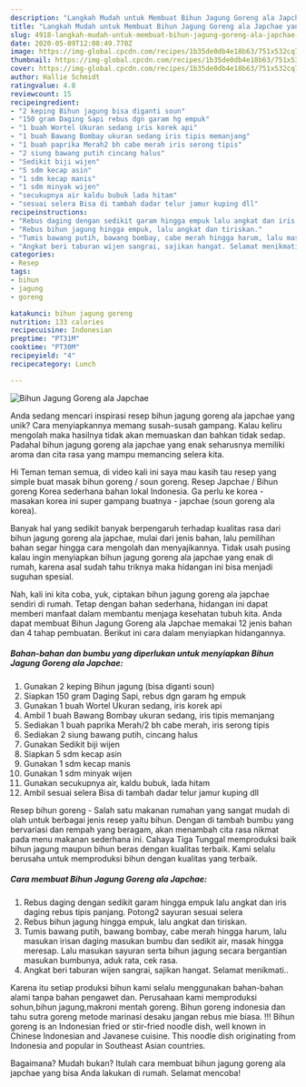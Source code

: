 ```yaml
---
description: "Langkah Mudah untuk Membuat Bihun Jagung Goreng ala Japchae yang Sempurna"
title: "Langkah Mudah untuk Membuat Bihun Jagung Goreng ala Japchae yang Sempurna"
slug: 4918-langkah-mudah-untuk-membuat-bihun-jagung-goreng-ala-japchae-yang-sempurna
date: 2020-05-09T12:08:49.770Z
image: https://img-global.cpcdn.com/recipes/1b35de0db4e18b63/751x532cq70/bihun-jagung-goreng-ala-japchae-foto-resep-utama.jpg
thumbnail: https://img-global.cpcdn.com/recipes/1b35de0db4e18b63/751x532cq70/bihun-jagung-goreng-ala-japchae-foto-resep-utama.jpg
cover: https://img-global.cpcdn.com/recipes/1b35de0db4e18b63/751x532cq70/bihun-jagung-goreng-ala-japchae-foto-resep-utama.jpg
author: Hallie Schmidt
ratingvalue: 4.8
reviewcount: 15
recipeingredient:
- "2 keping Bihun jagung bisa diganti soun"
- "150 gram Daging Sapi rebus dgn garam hg empuk"
- "1 buah Wortel Ukuran sedang iris korek api"
- "1 buah Bawang Bombay ukuran sedang iris tipis memanjang"
- "1 buah paprika Merah2 bh cabe merah iris serong tipis"
- "2 siung bawang putih cincang halus"
- "Sedikit biji wijen"
- "5 sdm kecap asin"
- "1 sdm kecap manis"
- "1 sdm minyak wijen"
- "secukupnya air kaldu bubuk lada hitam"
- "sesuai selera Bisa di tambah dadar telur jamur kuping dll"
recipeinstructions:
- "Rebus daging dengan sedikit garam hingga empuk lalu angkat dan iris daging rebus tipis panjang. Potong2 sayuran sesuai selera"
- "Rebus bihun jagung hingga empuk, lalu angkat dan tiriskan."
- "Tumis bawang putih, bawang bombay, cabe merah hingga harum, lalu masukan irisan daging masukan bumbu dan sedikit air, masak hingga meresap. Lalu masukan sayuran serta bihun jagung secara bergantian masukan bumbunya, aduk rata, cek rasa."
- "Angkat beri taburan wijen sangrai, sajikan hangat. Selamat menikmati.."
categories:
- Resep
tags:
- bihun
- jagung
- goreng

katakunci: bihun jagung goreng 
nutrition: 133 calories
recipecuisine: Indonesian
preptime: "PT31M"
cooktime: "PT30M"
recipeyield: "4"
recipecategory: Lunch

---
```



![Bihun Jagung Goreng ala Japchae](https://img-global.cpcdn.com/recipes/1b35de0db4e18b63/751x532cq70/bihun-jagung-goreng-ala-japchae-foto-resep-utama.jpg)

Anda sedang mencari inspirasi resep bihun jagung goreng ala japchae yang unik? Cara menyiapkannya memang susah-susah gampang. Kalau keliru mengolah maka hasilnya tidak akan memuaskan dan bahkan tidak sedap. Padahal bihun jagung goreng ala japchae yang enak seharusnya memiliki aroma dan cita rasa yang mampu memancing selera kita.

Hi Teman teman semua, di video kali ini saya mau kasih tau resep yang simple buat masak bihun goreng / soun goreng. Resep Japchae / Bihun goreng Korea sederhana bahan lokal Indonesia. Ga perlu ke korea - masakan korea ini super gampang buatnya - japchae (soun goreng ala korea).

Banyak hal yang sedikit banyak berpengaruh terhadap kualitas rasa dari bihun jagung goreng ala japchae, mulai dari jenis bahan, lalu pemilihan bahan segar hingga cara mengolah dan menyajikannya. Tidak usah pusing kalau ingin menyiapkan bihun jagung goreng ala japchae yang enak di rumah, karena asal sudah tahu triknya maka hidangan ini bisa menjadi suguhan spesial.


Nah, kali ini kita coba, yuk, ciptakan bihun jagung goreng ala japchae sendiri di rumah. Tetap dengan bahan sederhana, hidangan ini dapat memberi manfaat dalam membantu menjaga kesehatan tubuh kita. Anda dapat membuat Bihun Jagung Goreng ala Japchae memakai 12 jenis bahan dan 4 tahap pembuatan. Berikut ini cara dalam menyiapkan hidangannya.

<!--inarticleads1-->

##### Bahan-bahan dan bumbu yang diperlukan untuk menyiapkan Bihun Jagung Goreng ala Japchae:

1. Gunakan 2 keping Bihun jagung (bisa diganti soun)
1. Siapkan 150 gram Daging Sapi, rebus dgn garam hg empuk
1. Gunakan 1 buah Wortel Ukuran sedang, iris korek api
1. Ambil 1 buah Bawang Bombay ukuran sedang, iris tipis memanjang
1. Sediakan 1 buah paprika Merah/2 bh cabe merah, iris serong tipis
1. Sediakan 2 siung bawang putih, cincang halus
1. Gunakan Sedikit biji wijen
1. Siapkan 5 sdm kecap asin
1. Gunakan 1 sdm kecap manis
1. Gunakan 1 sdm minyak wijen
1. Gunakan secukupnya air, kaldu bubuk, lada hitam
1. Ambil sesuai selera Bisa di tambah dadar telur jamur kuping dll


Resep bihun goreng - Salah satu makanan rumahan yang sangat mudah di olah untuk berbagai jenis resep yaitu bihun. Dengan di tambah bumbu yang bervariasi dan rempah yang beragam, akan menambah cita rasa nikmat pada menu makanan sederhana ini. Cahaya Tiga Tunggal memproduksi baik bihun jagung maupun bihun beras dengan kualitas terbaik. Kami selalu berusaha untuk memproduksi bihun dengan kualitas yang terbaik. 

<!--inarticleads2-->

##### Cara membuat Bihun Jagung Goreng ala Japchae:

1. Rebus daging dengan sedikit garam hingga empuk lalu angkat dan iris daging rebus tipis panjang. Potong2 sayuran sesuai selera
1. Rebus bihun jagung hingga empuk, lalu angkat dan tiriskan.
1. Tumis bawang putih, bawang bombay, cabe merah hingga harum, lalu masukan irisan daging masukan bumbu dan sedikit air, masak hingga meresap. Lalu masukan sayuran serta bihun jagung secara bergantian masukan bumbunya, aduk rata, cek rasa.
1. Angkat beri taburan wijen sangrai, sajikan hangat. Selamat menikmati..


Karena itu setiap produksi bihun kami selalu menggunakan bahan-bahan alami tanpa bahan pengawet dan. Perusahaan kami memproduksi sohun,bihun jagung,makroni mentah goreng. Bihun goreng indonesia dan tahu sutra goreng metode marinasi desaku jangan rebus mie biasa. !!! Bihun goreng is an Indonesian fried or stir-fried noodle dish, well known in Chinese Indonesian and Javanese cuisine. This noodle dish originating from Indonesia and popular in Southeast Asian countries. 

Bagaimana? Mudah bukan? Itulah cara membuat bihun jagung goreng ala japchae yang bisa Anda lakukan di rumah. Selamat mencoba!
